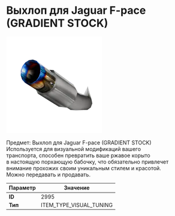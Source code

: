 # Выхлоп для Jaguar F-pace (GRADIENT STOCK)

![Item Image](../img/2995.webp?raw=true)

Предмет: Выхлоп для Jaguar F-pace (GRADIENT STOCK)<br>Используется для визуальной модификаций вашего<br>транспорта, способен превратить ваше ржавое корыто<br>в настоящую порхающую бабочку, что обязательно привлечет<br>внимание прохожих своим уникальным стилем и красотой.<br>Можно передавать и продавать.


| Параметр | Значение |
|----------|----------|
| **ID** | 2995 |
| **Тип** | ITEM_TYPE_VISUAL_TUNING |

